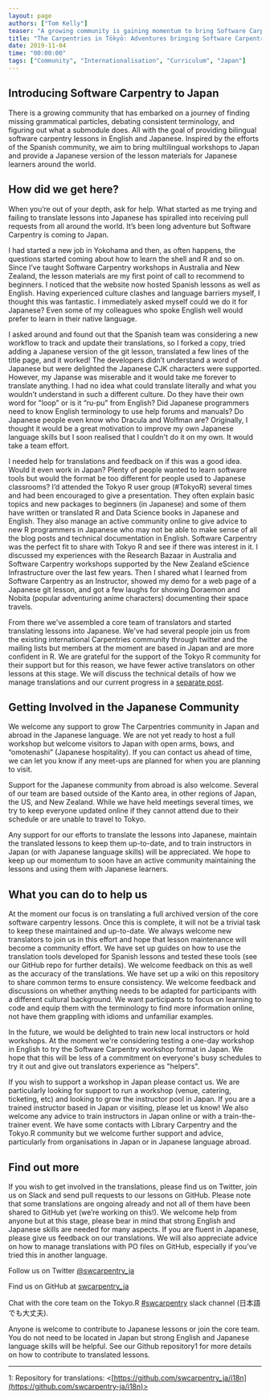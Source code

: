 ```yaml
---
layout: page
authors: ["Tom Kelly"] 
teaser: "A growing community is gaining momentum to bring Software Carpentry to Japan"
title: "The Carpentries in Tōkyō: Adventures bringing Software Carpentry to Japan"
date: 2019-11-04 
time: "00:00:00" 
tags: ["Community", "Internationalisation", "Curriculum", "Japan"]
---
```


## Introducing Software Carpentry to Japan

There is a growing community that has embarked on a journey of finding missing grammatical particles, debating consistent 
terminology, and figuring out what a submodule does. All with the goal of providing bilingual software carpentry lessons in 
English and Japanese. Inspired by the efforts of the Spanish community, we aim to bring multilingual workshops to Japan and 
provide a Japanese version of the lesson materials for Japanese learners around the world.

## How did we get here?

When you’re out of your depth, ask for help. What started as me trying and failing to translate lessons into Japanese has 
spiralled into receiving pull requests from all around the world. It’s been long adventure but Software Carpentry is coming to 
Japan.

I had started a new job in Yokohama and then, as often happens, the questions started coming about how to learn the shell and R 
and so on. Since I’ve taught Software Carpentry workshops in Australia and New Zealand, the lesson materials are my first point 
of call to recommend to beginners. I noticed that the website now hosted Spanish lessons as well as English. Having experienced 
culture clashes and language barriers myself, I thought this was fantastic. I immediately asked myself could we do it for 
Japanese? Even some of my colleagues who spoke English well would prefer to learn in their native language.

I asked around and found out that the Spanish team was considering a new workflow to track and update their translations, so I 
forked a copy, tried adding a Japanese version of the git lesson, translated a few lines of the title page, and it worked! The 
developers didn’t understand a word of Japanese but were delighted the Japanese CJK characters were supported. However, my 
Japanse was miserable and it would take me forever to translate anything. I had no idea what could translate literally and what 
you wouldn’t understand in such a different culture. Do they have their own word for "loop" or is it “ru-pu" from English? Did 
Japanese programmers need to know English terminology to use help forums and manuals? Do Japanese people even know who Dracula 
and Wolfman are? Originally, I thought it would be a great motivation to improve my own Japanese language skills but I soon 
realised that I couldn't do it on my own. It would take a team effort.

I needed help for translations and feedback on if this was a good idea. Would it even work in Japan? Plenty of people wanted to 
learn software tools but would the format be too different for people used to Japanese classrooms? I’d attended the Tokyo R 
user group (\#TokyoR) several times and had been encouraged to give a presentation. They often explain basic topics and new 
packages to beginners (in Japanese) and some of them have written or translated R and Data Science books in Japanese and 
English. They also manage an active community online to give advice to new R programmers in Japanese who may not be able to 
make sense of all the blog posts and technical documentation in English. Software Carpentry was the perfect fit to share with 
Tokyo R and see if there was interest in it. I discussed my experiences with the Research Bazaar in Australia and Software 
Carpentry workshops supported by the New Zealand eScience Infrastructure over the last few years. Then I shared what I learned 
from Software Carpentry as an Instructor, showed my demo for a web page of a Japanese git lesson, and got a few laughs for 
showing Doraemon and Nobita (popular adventuring anime characters) documenting their space travels.

From there we've assembled a core team of translators and started translating lessons into Japanese. We've had several people 
join us from the existing international Carpentries community through twitter and the mailing lists but members at the moment 
are based in Japan and are more confident in R. We are grateful for the support of the Tokyo R community for their support but 
for this reason, we have fewer active translators on other lessons at this stage. We will discuss the technical details of how 
we manage translations and our current progress in a [separate post](2019-10-07-translations-in-japanese).

## Getting Involved in the Japanese Community

We welcome any support to grow The Carpentries community in Japan and abroad in the Japanese language. We are not yet ready to 
host a full workshop but welcome visitors to Japan with open arms, bows, and “omotenashi” (Japanese hospitality). If you can 
contact us ahead of time, we can let you know if any meet-ups are planned for when you are planning to visit.

Support for the Japanese community from abroad is also welcome. Several of our team are based outside of the Kanto area, in 
other regions of Japan, the US, and New Zealand. While we have held meetings several times, we try to keep everyone updated 
online if they cannot attend due to their schedule or are unable to travel to Tokyo.

Any support for our efforts to translate the lessons into Japanese, maintain the translated lessons to keep them up-to-date, 
and to train instructors in Japan (or with Japanese language skills) will be appreciated. We hope to keep up our momentum to 
soon have an active community maintaining the lessons and using them with Japanese learners.

## What you can do to help us

At the moment our focus is on translating a full archived version of the core software carpentry lessons. Once this is 
complete, it will not be a trivial task to keep these maintained and up-to-date. We always welcome new translators to join us 
in this effort and hope that lesson maintenance will become a community effort. We have set up guides on how to use the 
translation tools developed for Spanish lessons and tested these tools (see our GitHub repo for further details). We welcome 
feedback on this as well as the accuracy of the translations. We have set up a wiki on this repository to share common terms to 
ensure consistency. We welcome feedback and discussions on whether anything needs to be adapted for participants with a 
different cultural background. We want participants to focus on learning to code and equip them with the terminology to find 
more information online, not have them grappling with idioms and unfamiliar examples.

In the future, we would be delighted to train new local instructors or hold workshops. At the moment we're considering testing 
a one-day workshop in English to try the Software Carpentry workshop format in Japan. We hope that this will be less of a 
commitment on everyone's busy schedules to try it out and give out translators experience as "helpers".

If you wish to support a workshop in Japan please contact us. We are particularly looking for support to run a workshop (venue, 
catering, ticketing, etc) and looking to grow the instructor pool in Japan. If you are a trained instructor based in Japan or 
visiting, please let us know! We also welcome any advice to train instructors in Japan online or with a train-the-trainer 
event. We have some contacts with Library Carpentry and the Tokyo.R community but we welcome further support and advice, 
particularly from organisations in Japan or in Japanese language abroad.

## Find out more

If you wish to get involved in the translations, please find us on Twitter, join us on Slack and send pull requests to our 
lessons on GitHub. Please note that some translations are ongoing already and not all of them have been shared to GitHub yet 
(we’re working on this!). We welcome help from anyone but at this stage, please bear in mind that strong English and Japanese 
skills are needed for many aspects. If you are fluent in Japanese, please give us feedback on our translations. We will also 
appreciate advice on how to manage translations with PO files on GitHub, especially if you’ve tried this in another language.

Follow us on Twitter [@swcarpentry_ja](twitter.com/swcarpentry_ja)<br>

Find us on GitHub at [swcarpentry_ja](https://github.com/swcarpentry-ja)<br>

Chat with the core team on the Tokyo.R [#swcarpentry](https://r-wakalang.herokuapp.com/) slack channel (日本語でも大丈夫).

Anyone is welcome to contribute to Japanese lessons or join the core team. You do not need to be located in Japan but strong English and Japanese language skills will be helpful. See our Github repository1 for more details on how to contribute to translated lessons.

---
<a name="i18n">1</a>: Repository for translations: <[https://github.com/swcarpentry_ja/i18n](https://github.com/swcarpentry-ja/i18n)><br>




